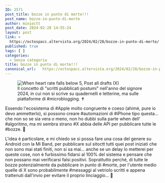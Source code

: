 ```yaml
---
ID: 2571
post_title: bozze in punto di morte!!!
post_name: bozze-in-punto-di-morte
author: minioctt
post_date: 2024-02-28 14:55:24
layout: post
link: >
  https://octospacc.altervista.org/2024/02/28/bozze-in-punto-di-morte/
published: true
tags: [ ]
categories:
  - Senza categoria
title: bozze in punto di morte!!!
canonical_url:   https://octospacc.altervista.org/2024/02/28/bozze-in-punto-di-morte/
---
```

<!-- wp:image {"id":2570,"sizeSlug":"large","linkDestination":"none"} -->
<figure class="wp-block-image size-large"><img src="{{site.cdnurl}}/assets/uploads/2024/02/20240228_0745212129419249701388949-960x840.jpg" alt="When heart rate falls below 5, Post all drafts (X)" class="wp-image-2570"/><figcaption class="wp-element-caption">Il concetto di "scritti pubblicati postumi" nell'anno del signore 2024, in cui non si scrive su quadernelli e letterine, ma sulle piattaforme di #microblogging. ✝️</figcaption></figure>
<!-- /wp:image -->

<!-- wp:paragraph -->
<p></p>
<!-- /wp:paragraph -->

<!-- wp:paragraph -->
<p>Essendo l'ecosistema di #Apple molto congruente e coeso (ahimè, pure io devo ammetterlo), si possono creare #automazioni di #iPhone tipo questa... che non so se sia vera o meno, non ho dubbi sulla parte when dell' #algoritmo, ma mi sembra strano #X abbia delle API per pubblicare tutte le #bozze. 🤨</p>
<!-- /wp:paragraph -->

<!-- wp:paragraph -->
<p>L'idea è particolare, e mi chiedo se si possa fare una cosa del genere su Android con la Mi Band, per pubblicare sul sitoctt tutti quei post iniziati che non sono mai stati finiti, non si sa mai... anche se un delay lo metterei per queste cose, non è furbissimo fidarsi al 100% del sistema e pensare che non possano mai verificarsi falsi positivi. Soprattutto perché, di tutte le bozze potenzialmente da pubblicare in punto di #morte, per l'utente medio quelle di X sono probabilmente #messaggi al vetriolo scritti e appena trattenuti dall'invio per evitare il proprio linciaggio... 🤖</p>
<!-- /wp:paragraph -->